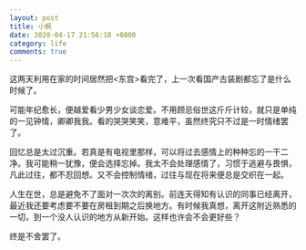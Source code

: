 ```yaml
---
layout: post
title: 小枫
date: 2020-04-17 21:56:18 +0800
category: life
comments: true
---
```


这两天利用在家的时间居然把<东宫>看完了，上一次看国产古装剧都忘了是什么时候了。

可能年纪愈长，便越爱看少男少女谈恋爱。不用顾忌俗世这斤斤计较，就只是单纯的一见钟情，卿卿我我。看的哭哭笑笑，意难平，虽然终究只不过是一时情绪罢了。

回忆总是太过沉重。若真是有电视里那样，可以将过去感情上的种种忘的一干二净。我可能稍一犹豫，便会选择忘掉。我太不会处理感情了，习惯于逃避与畏惧，凡此过往，都不忍回想。又不会控制情绪，过往与现在将来便总是交织在一起。

人生在世，总是避免不了面对一次次的离别。前连天得知有认识的同事已经离开，最近我还要考虑要不要在房租到期之后换地方。有时候我真想，离开这附近熟悉的一切，到一个没人认识的地方从新开始。这样也许会不会更好些？

终是不舍罢了。
